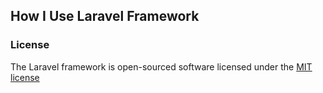## How I Use Laravel Framework

### License

The Laravel framework is open-sourced software licensed under the [MIT license](http://opensource.org/licenses/MIT)
